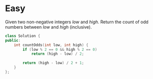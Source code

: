 # Easy

Given two non-negative integers $low$ and $high$. Return the count of odd numbers between $low$ and $high$ (inclusive).

```cpp
class Solution {
public:
    int countOdds(int low, int high) {
        if (low % 2 == 0 && high % 2 == 0)
            return (high - low) / 2;
        
        return (high - low) / 2 + 1;
    }
};
```
